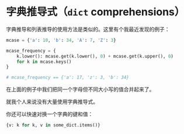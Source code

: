 # 字典推导式（```dict``` comprehensions）

字典推导和列表推导的使用方法是类似的。这里有个我最近发现的例子：

```python
mcase = {'a': 10, 'b': 34, 'A': 7, 'Z': 3}

mcase_frequency = {
    k.lower(): mcase.get(k.lower(), 0) + mcase.get(k.upper(), 0)
    for k in mcase.keys()
}

# mcase_frequency == {'a': 17, 'z': 3, 'b': 34}
```

在上面的例子中我们把同一个字母但不同大小写的值合并起来了。  

就我个人来说没有大量使用字典推导式。

你还可以快速对换一个字典的键和值：

```python
{v: k for k, v in some_dict.items()}
```
